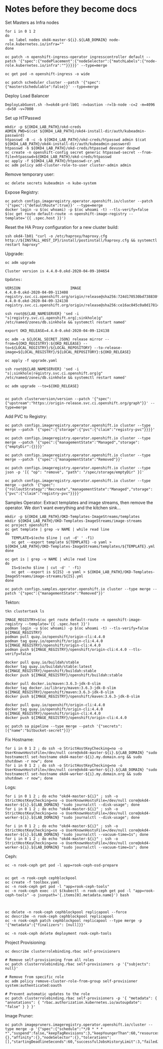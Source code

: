 # Notes before they become docs

Set Masters as Infra nodes

    for i in 0 1 2
    do
      oc label nodes okd4-master-${i}.${LAB_DOMAIN} node-role.kubernetes.io/infra=""
    done

    oc patch -n openshift-ingress-operator ingresscontroller default --patch '{"spec":{"nodePlacement":{"nodeSelector":{"matchLabels":{"node-role.kubernetes.io/infra":""}}}}}' --type=merge

    oc get pod -n openshift-ingress -o wide

    oc patch scheduler cluster --patch '{"spec":{"mastersSchedulable":false}}' --type=merge

Deploy Load Balancer

    DeployLabGuest.sh -h=okd4-prd-lb01 -n=bastion -r=lb-node -c=2 -m=4096 -d=50 -v=7000

Set up HTPasswd

    mkdir -p ${OKD4_LAB_PATH}/okd-creds
    ADMIN_PWD=$(cat ${OKD4_LAB_PATH}/okd4-install-dir/auth/kubeadmin-password)
    htpasswd -B -c -b ${OKD4_LAB_PATH}/okd-creds/htpasswd admin $(cat ${OKD4_LAB_PATH}/okd4-install-dir/auth/kubeadmin-password)
    htpasswd -b ${OKD4_LAB_PATH}/okd-creds/htpasswd devuser devpwd
    oc create -n openshift-config secret generic htpasswd-secret --from-file=htpasswd=${OKD4_LAB_PATH}/okd-creds/htpasswd
    oc apply -f ${OKD4_LAB_PATH}/htpasswd-cr.yml
    oc adm policy add-cluster-role-to-user cluster-admin admin

Remove temporary user:

    oc delete secrets kubeadmin -n kube-system

Expose Registry:

    oc patch configs.imageregistry.operator.openshift.io/cluster --patch '{"spec":{"defaultRoute":true}}' --type=merge
    docker login -u $(oc whoami) -p $(oc whoami -t) --tls-verify=false $(oc get route default-route -n openshift-image-registry --template='{{ .spec.host }}')

Reset the HA Proxy configuration for a new cluster build:

    ssh okd4-lb01 "curl -o /etc/haproxy/haproxy.cfg http://${INSTALL_HOST_IP}/install/postinstall/haproxy.cfg && systemctl restart haproxy"
    
Upgrade:

    oc adm upgrade 

    Cluster version is 4.4.0-0.okd-2020-04-09-104654

    Updates:

    VERSION                       IMAGE
    4.4.0-0.okd-2020-04-09-113408 registry.svc.ci.openshift.org/origin/release@sha256:724d170530bd738830f0ba370e74d94a22fc70cf1c017b1d1447d39ae7c3cf4f
    4.4.0-0.okd-2020-04-09-124138 registry.svc.ci.openshift.org/origin/release@sha256:ce16ac845c0a0d178149553a51214367f63860aea71c0337f25556f25e5b8bb3

    ssh root@${LAB_NAMESERVER} 'sed -i "s|registry.svc.ci.openshift.org|;sinkhole|g" /etc/named/zones/db.sinkhole && systemctl restart named'

    export OKD_RELEASE=4.4.0-0.okd-2020-04-09-124138

    oc adm -a ${LOCAL_SECRET_JSON} release mirror --from=${OKD_REGISTRY}:${OKD_RELEASE} --to=${LOCAL_REGISTRY}/${LOCAL_REPOSITORY} --to-release-image=${LOCAL_REGISTRY}/${LOCAL_REPOSITORY}:${OKD_RELEASE}

    oc apply -f upgrade.yaml

    ssh root@${LAB_NAMESERVER} 'sed -i "s|;sinkhole|registry.svc.ci.openshift.org|g" /etc/named/zones/db.sinkhole && systemctl restart named'

    oc adm upgrade --to=${OKD_RELEASE}


    oc patch clusterversion/version --patch '{"spec":{"upstream":"https://origin-release.svc.ci.openshift.org/graph"}}' --type=merge

Add PVC to Registry:

    
    oc patch configs.imageregistry.operator.openshift.io cluster --type merge --patch '{"spec":{"storage":{"pvc":{"claim":"registry-pvc"}}}}'

    oc patch configs.imageregistry.operator.openshift.io cluster --type merge --patch '{"spec":{"managementState":"Managed","storage":{"emptyDir":{}}}}'

    oc patch configs.imageregistry.operator.openshift.io cluster --type merge --patch '{"spec":{"managementState":"Removed"}}'

    oc patch configs.imageregistry.operator.openshift.io cluster --type json -p '[{ "op": "remove", "path": "/spec/storage/emptyDir" }]'

    oc patch configs.imageregistry.operator.openshift.io cluster --type merge --patch '{"spec":{"rolloutStrategy":"Recreate","managementState":"Managed","storage":{"pvc":{"claim":"registry-pvc"}}}}'

Samples Operator: Extract templates and image streams, then remove the operator.  We don't want everything and the kitchen sink...

    mkdir -p ${OKD4_LAB_PATH}/OKD-Templates-ImageStreams/templates
    mkdir ${OKD4_LAB_PATH}/OKD-Templates-ImageStreams/image-streams
    oc project openshift
    oc get template | grep -v NAME | while read line
    do
       TEMPLATE=$(echo $line | cut -d' ' -f1)
       oc get --export template ${TEMPLATE} -o yaml > ${OKD4_LAB_PATH}/OKD-Templates-ImageStreams/templates/${TEMPLATE}.yml
    done

    oc get is | grep -v NAME | while read line
    do
       IS=$(echo $line | cut -d' ' -f1)
       oc get --export is ${IS} -o yaml > ${OKD4_LAB_PATH}/OKD-Templates-ImageStreams/image-streams/${IS}.yml
    done

    oc patch configs.samples.operator.openshift.io cluster --type merge --patch '{"spec":{"managementState":"Removed"}}'

Tekton:

    tkn clustertask ls

    IMAGE_REGISTRY=$(oc get route default-route -n openshift-image-registry --template='{{ .spec.host }}')
    podman login -u $(oc whoami) -p $(oc whoami -t) --tls-verify=false ${IMAGE_REGISTRY}
    podman pull quay.io/openshift/origin-cli:4.4.0
    podman tag quay.io/openshift/origin-cli:4.4.0 ${IMAGE_REGISTRY}/openshift/origin-cli:4.4.0
    podman push ${IMAGE_REGISTRY}/openshift/origin-cli:4.4.0 --tls-verify=false

    docker pull quay.io/buildah/stable
    docker tag quay.io/buildah/stable:latest ${IMAGE_REGISTRY}/openshift/buildah:stable
    docker push ${IMAGE_REGISTRY}/openshift/buildah:stable

    docker pull docker.io/maven:3.6.3-jdk-8-slim
    docker tag docker.io/library/maven:3.6.3-jdk-8-slim ${IMAGE_REGISTRY}/openshift/maven:3.6.3-jdk-8-slim
    docker push ${IMAGE_REGISTRY}/openshift/maven:3.6.3-jdk-8-slim

    docker pull quay.io/openshift/origin-cli:4.4.0
    docker tag quay.io/openshift/origin-cli:4.4.0 ${IMAGE_REGISTRY}/openshift/origin-cli:4.4.0
    docker push ${IMAGE_REGISTRY}/openshift/origin-cli:4.4.0

    oc patch sa pipeline --type merge --patch '{"secrets":[{"name":"bitbucket-secret"}]}'

Fix Hostname:

    for i in 0 1 2 ; do ssh -o StrictHostKeyChecking=no -o UserKnownHostsFile=/dev/null core@okd4-master-${i}.${LAB_DOMAIN} "sudo hostnamectl set-hostname okd4-master-${i}.my.domain.org && sudo shutdown -r now"; done
    for i in 0 1 2 ; do ssh -o StrictHostKeyChecking=no -o UserKnownHostsFile=/dev/null core@okd4-worker-${i}.${LAB_DOMAIN} "sudo hostnamectl set-hostname okd4-worker-${i}.my.domain.org && sudo shutdown -r now"; done

Logs:

    for i in 0 1 2 ; do echo "okd4-master-${i}" ; ssh -o StrictHostKeyChecking=no -o UserKnownHostsFile=/dev/null core@okd4-master-${i}.${LAB_DOMAIN} "sudo journalctl --disk-usage"; done
    for i in 0 1 2 ; do echo "okd4-master-${i}" ; ssh -o StrictHostKeyChecking=no -o UserKnownHostsFile=/dev/null core@okd4-worker-${i}.${LAB_DOMAIN} "sudo journalctl --disk-usage"; done

    for i in 0 1 2 ; do echo "okd4-master-${i}" ; ssh -o StrictHostKeyChecking=no -o UserKnownHostsFile=/dev/null core@okd4-master-${i}.${LAB_DOMAIN} "sudo journalctl --vacuum-time=1s"; done
    for i in 0 1 2 ; do echo "okd4-master-${i}" ; ssh -o StrictHostKeyChecking=no -o UserKnownHostsFile=/dev/null core@okd4-worker-${i}.${LAB_DOMAIN} "sudo journalctl --vacuum-time=1s"; done

Ceph:

    oc -n rook-ceph get pod -l app=rook-ceph-osd-prepare


    oc get -n rook-ceph cephblockpool
    oc create -f toolbox.yaml
    oc -n rook-ceph get pod -l "app=rook-ceph-tools"
    oc -n rook-ceph exec -it $(kubectl -n rook-ceph get pod -l "app=rook-ceph-tools" -o jsonpath='{.items[0].metadata.name}') bash



    oc delete -n rook-ceph cephblockpool replicapool --force
    oc describe -n rook-ceph cephblockpool replicapool
    oc -n rook-ceph patch cephblockpool replicapool --type merge -p '{"metadata":{"finalizers": [null]}}'

    oc -n rook-ceph delete deployment rook-ceph-tools

Project Provisioning:

    oc describe clusterrolebinding.rbac self-provisioners

    # Remove self-provisioning from all roles
    oc patch clusterrolebinding.rbac self-provisioners -p '{"subjects": null}'

    # Remove from specific role
    oc adm policy remove-cluster-role-from-group self-provisioner system:authenticated:oauth

    # Prevent automatic updates to the role
    oc patch clusterrolebinding.rbac self-provisioners -p '{ "metadata": { "annotations": { "rbac.authorization.kubernetes.io/autoupdate": "false" } } }'

Image Pruner:

    oc patch imagepruners.imageregistry.operator.openshift.io/cluster --type merge -p '{"spec":{"schedule":"*/0 * * * *","suspend":false,"keepTagRevisions":3,"keepYoungerThan":60,"resources":{},"affinity":{},"nodeSelector":{},"tolerations":[],"startingDeadlineSeconds":60,"successfulJobsHistoryLimit":3,"failedJobsHistoryLimit":3}}'
